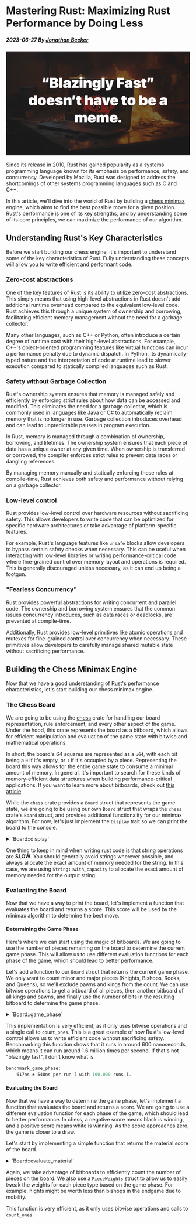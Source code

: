 # Mastering Rust: Maximizing Rust Performance by Doing Less

##### 2023-06-27 By [Jonathan Becker](https://jbecker.dev)

![preview](https://raw.githubusercontent.com/Jon-Becker/research/main/papers/on-writing-efficient-rust/preview.png?fw)

Since its release in 2010, Rust has gained popularity as a systems programming language known for its emphasis on performance, safety, and concurrency. Developed by Mozilla, Rust was designed to address the shortcomings of other systems programming languages such as C and C++.

In this article, we'll dive into the world of Rust by building a [chess minimax](https://www.chessprogramming.org/Minimax) engine, which aims to find the best possible move for a given position. Rust's performance is one of its key strengths, and by understanding some of its core principles, we can maximize the performance of our algorithm.

## Understanding Rust's Key Characteristics

Before we start building our chess engine, it's important to understand some of the key characteristics of Rust. Fully understanding these concepts will allow you to write efficient and performant code.

### Zero-cost abstractions

One of the key features of Rust is its ability to utilize zero-cost abstractions. This simply means that using high-level abstractions in Rust doesn't add additional runtime overhead compared to the equivalent low-level code. Rust achieves this through a unique system of ownership and borrowing, facilitating efficient memory management without the need for a garbage collector.

Many other languages, such as C++ or Python, often introduce a certain degree of runtime cost with their high-level abstractions. For example, C++'s object-oriented programming features like virtual functions can incur a performance penalty due to dynamic dispatch. In Python, its dynamically-typed nature and the interpretation of code at runtime lead to slower execution compared to statically compiled languages such as Rust.

### Safety without Garbage Collection

Rust's ownership system ensures that memory is managed safely and efficiently by enforcing strict rules about how data can be accessed and modified. This eliminates the need for a garbage collector, which is commonly used in languages like Java or C# to automatically reclaim memory that is no longer in use. Garbage collection introduces overhead and can lead to unpredictable pauses in program execution.

In Rust, memory is managed through a combination of ownership, borrowing, and lifetimes. The ownership system ensures that each piece of data has a unique owner at any given time. When ownership is transferred or borrowed, the compiler enforces strict rules to prevent data races or dangling references.

By managing memory manually and statically enforcing these rules at compile-time, Rust achieves both safety and performance without relying on a garbage collector.

### Low-level control

Rust provides low-level control over hardware resources without sacrificing safety. This allows developers to write code that can be optimized for specific hardware architectures or take advantage of platform-specific features.

For example, Rust's language features like `unsafe` blocks allow developers to bypass certain safety checks when necessary. This can be useful when interacting with low-level libraries or writing performance-critical code where fine-grained control over memory layout and operations is required. This is generally discouraged unless necessary, as it can end up being a footgun.

### "Fearless Concurrency"

Rust provides powerful abstractions for writing concurrent and parallel code. The ownership and borrowing system ensures that the common issues concurrency introduces, such as data races or deadlocks, are prevented at compile-time.

Additionally, Rust provides low-level primitives like atomic operations and mutexes for fine-grained control over concurrency when necessary. These primitives allow developers to carefully manage shared mutable state without sacrificing performance.

## Building the Chess Minimax Engine

Now that we have a good understanding of Rust's performance characteristics, let's start building our chess minimax engine.

### The Chess Board

We are going to be using the [chess](https://crates.io/crates/chess) crate for handling our board representation, rule enforcement, and every other aspect of the game. Under the hood, this crate represents the board as a bitboard, which allows for efficient manipulation and evaluation of the game state with bitwise and mathematical operations.

In short, the board's 64 squares are represented as a `u64`, with each bit being a `0` if it's empty, or `1` if it's occupied by a piece. Representing the board this way allows for the entire game state to consume a minimal amount of memory. In general, it's important to search for these kinds of memory-efficient data structures when building performance-critical applications. If you want to learn more about bitboards, check out [this article](https://www.chessprogramming.org/Bitboards).

While the `chess` crate provides a `Board` struct that represents the game state, we are going to be using our own `Board` struct that wraps the `chess` crate's `Board` struct, and provides additional functionality for our minimax algorithm. For now, let's just implement the `Display` trait so we can print the board to the console.

<details>
<summary>`Board::display`</summary>

```rust
impl Display for Board {
    fn fmt(&self, f: &mut std::fmt::Formatter<'_>) -> std::fmt::Result {
        // Remove the move, turn, and castling rights from the FEN string.
        // It is safe to unwrap here because we should panic if the FEN string is invalid.
        let fen: String = self.board.to_string().split(' ').next().unwrap().to_string();

        // Build the output string, with a rough estimate of the capacity needed.
        let mut output = String::with_capacity(300);

        // Iterate over each row of the board, starting with the 8th row.
        for (i, row) in fen.split('/').enumerate() {
            // Add the row number to the output string.
            output.push_str(&format!("{} ", 8 - i));

            // Iterate over each piece, adding it to the output string.
            for c in row.chars() {
                if let Some(spaces) = c.to_digit(10) {
                    output.extend(std::iter::repeat(". ").take(spaces as usize));
                } else {
                    output.push(c);
                    output.push(' ');
                }
            }

            // there are always 8 rows in a chess board, so we don't need a newline on the last row.
            if i != 7 {
                output.push('\n');
            }
        }

        // Add the column letters to the output string.
        output.push_str("\n  a b c d e f g h");

        f.write_str(&output)
    }
}
```

</details>

One thing to keep in mind when writing rust code is that string operations are **SLOW**. You should generally avoid strings wherever possible, and always allocate the exact amount of memory needed for the string. In this case, we are using `String::with_capacity` to allocate the exact amount of memory needed for the output string.

### Evaluating the Board

Now that we have a way to print the board, let's implement a function that evaluates the board and returns a score. This score will be used by the minimax algorithm to determine the best move.

#### Determining the Game Phase

Here's where we can start using the magic of bitboards. We are going to use the number of pieces remaining on the board to determine the current game phase. This will allow us to use different evaluation functions for each phase of the game, which should lead to better performance.

Let's add a function to our `Board` struct that returns the current game phase. We only want to count minor and major pieces (Knights, Bishops, Rooks, and Queens), so we'll exclude pawns and kings from the count. We can use bitwise operations to get a bitboard of all pieces, then another bitboard of all kings and pawns, and finally use the number of bits in the resulting bitboard to determine the game phase.

<details>
<summary>`Board::game_phase`</summary>

```rust
    #[inline(always)]
    pub fn game_phase(&self) -> GamePhase {

        // Get a color blind bitboard of all pieces. This will have a `1` in every square that has either a white or black piece.
        let all_pieces = self.board.combined();

        // The bitboard should look like this:
        //
        // X X X X X X X X
        // X X X X X X X X
        // . . . . . . . .
        // . . . . . . . .
        // . . . . . . . .
        // . . . . . . . .
        // X X X X X X X X
        // X X X X . X X X


        // Now get a bitboard of all kings and pawns. This will have a `1` in every square that has either a white or black king or pawn.
        let invalid_pieces = self.board.pieces(Piece::King) | self.board.pieces(Piece::Pawn);

        // Now we can use bitwise operations to get a bitboard of all non-pawn, non-king pieces.
        let valid_pieces = all_pieces & !invalid_pieces;

        // The bitboard now looks like this:
        //
        // X X X X . X X X
        // . . . . . . . .
        // . . . . . . . .
        // . . . . . . . .
        // . . . . . . . .
        // . . . . . . . .
        // . . . . . . . .
        // X X X X . X X X

        // Now we can count the number of bits in the bitboard, which will give us the number of non-pawn, non-king pieces.
        let num_pieces = valid_pieces.0.count_ones();

        // Now we can use the number of pieces to determine the game phase.
        // https://www.chess.com/forum/view/general/opening--middle-game--end-game#comment-6210629
        if num_pieces > 12 {
            GamePhase::Early
        } else if num_pieces > 6 {
            GamePhase::Middle
        } else {
            GamePhase::End
        }
    }
```

</details>

This implementation is very efficient, as it only uses bitwise operations and a single call to `count_ones`. This is a great example of how Rust's low-level control allows us to write efficient code without sacrificing safety. Benchmarking this function shows that it runs in around 600 nanoseconds, which means it can run around 1.6 million times per second. If that's not "blazingly fast", I don't know what is.

```rust
benchmark_game_phase:
    617ns ± 548ns per run ( with 100,000 runs ).
```

#### Evaluating the Board

Now that we have a way to determine the game phase, let's implement a function that evaluates the board and returns a score. We are going to use a different evaluation function for each phase of the game, which should lead to better performance. In chess, a negative score means black is winning, and a positive score means white is winning. As the score approaches zero, the game is closer to a draw.

Let's start by implementing a simple function that returns the material score of the board.

<details>
<summary>`Board::evaluate_material`</summary>

```rust
/// The weights for each piece type.
struct PieceWeights {
    pawn: f32,
    knight: f32,
    bishop: f32,
    rook: f32,
    queen: f32,
}


/// Evaluate the material on the board. Simply counts the number of pieces of each type and multiplies it by the weight for that piece type.
fn evaluate_material(&self, piece_weights: PieceWeights) -> f32 {
    let mut score = 0.0;

    // Get a bitboard of all white and black pieces.
    let white_pieces = self.board.color_combined(Color::White);
    let black_pieces = self.board.color_combined(Color::Black);

    // Add the score for each white piece type.
    score += (self.board.pieces(chess::Piece::Pawn) & white_pieces).0.count_ones() as f32 *
        piece_weights.pawn;
    score += (self.board.pieces(chess::Piece::Knight) & white_pieces).0.count_ones() as f32 *
        piece_weights.knight;
    score += (self.board.pieces(chess::Piece::Bishop) & white_pieces).0.count_ones() as f32 *
        piece_weights.bishop;
    score += (self.board.pieces(chess::Piece::Rook) & white_pieces).0.count_ones() as f32 *
        piece_weights.rook;
    score += (self.board.pieces(chess::Piece::Queen) & white_pieces).0.count_ones() as f32 *
        piece_weights.queen;

    // Subtract the score for each black piece type.
    score -= (self.board.pieces(chess::Piece::Pawn) & black_pieces).0.count_ones() as f32 *
        piece_weights.pawn;
    score -= (self.board.pieces(chess::Piece::Knight) & black_pieces).0.count_ones() as f32 *
        piece_weights.knight;
    score -= (self.board.pieces(chess::Piece::Bishop) & black_pieces).0.count_ones() as f32 *
        piece_weights.bishop;
    score -= (self.board.pieces(chess::Piece::Rook) & black_pieces).0.count_ones() as f32 *
        piece_weights.rook;
    score -= (self.board.pieces(chess::Piece::Queen) & black_pieces).0.count_ones() as f32 *
        piece_weights.queen;

    score
}
```
</details>

Again, we take advantage of bitboards to efficiently count the number of pieces on the board. We also use a `PieceWeights` struct to allow us to easily tweak the weights for each piece type based on the game phase. For example, nights might be worth less than bishops in the endgame due to mobility. 

This function is very efficient, as it only uses bitwise operations and calls to `count_ones`.